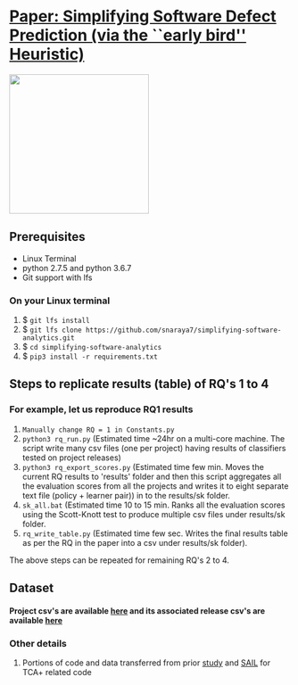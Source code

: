 # [Paper: Simplifying Software Defect Prediction (via the ``early bird'' Heuristic)](paper.pdf)

<img src="https://upload.wikimedia.org/wikipedia/commons/c/c5/The_Early_Bird..._%28165702619%29.jpg" width="250">

## Prerequisites

* Linux Terminal
* python 2.7.5 and python 3.6.7
* Git support with lfs

### On your Linux terminal

1. $ `git lfs install`
1. $ `git lfs clone https://github.com/snaraya7/simplifying-software-analytics.git`
1. $ `cd simplifying-software-analytics`
1. $ `pip3 install -r requirements.txt`

## Steps to replicate results (table) of RQ's 1 to 4

### For example, let us reproduce RQ1 results

1. `Manually change RQ = 1 in Constants.py`
1. `python3 rq_run.py` (Estimated time ~24hr on a multi-core machine. The script write many csv files (one per project) having results of classifiers tested on project releases)
1. `python3 rq_export_scores.py` (Estimated time few min. Moves the current RQ results to 'results' folder and then this script aggregates all the evaluation scores from all the projects and writes it to eight separate text file (policy + learner pair)) in to the results/sk folder. 
1. `sk_all.bat` (Estimated time 10 to 15 min. Ranks all the evaluation scores using the Scott-Knott test to produce multiple csv files under results/sk folder.
1. `rq_write_table.py` (Estimated time few sec. Writes the final results table as per the RQ in the paper into a csv under results/sk folder).

The above steps can be repeated for remaining RQ's 2 to 4.

## Dataset

#### Project csv's are available [here](https://github.com/snaraya7/simplifying-software-analytics/tree/master/data) and its associated release csv's are available [here](https://github.com/snaraya7/simplifying-software-analytics/tree/master/data/release_info)

### Other details
1. Portions of code and data transferred from prior [study](https://ieeexplore.ieee.org/abstract/document/9401968) and [SAIL](https://sailhome.cs.queensu.ca/replication/featred-vs-featsel-defectpred/) for TCA+ related code



